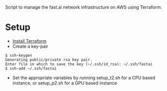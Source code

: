 Script to manage the fast.ai network infrastructure on AWS using Terraform.

# Setup

- [Install Terraform](https://www.terraform.io/intro/getting-started/install.html)
- Create a key-pair 
```
$ ssh-keygen
Generating public/private rsa key pair.
Enter file in which to save the key (~/.ssh/id_rsa): ~/.ssh/fastai
$ ssh-add ~/.ssh/fastai
```
- Set the appropriate variables by running setup_t2.sh for a CPU based instance, or setup_p2.sh for a GPU based
   instance
